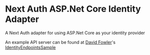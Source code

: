 # Next Auth ASP.Net Core Identity Adapter

A Next Auth adapter for using ASP.Net Core as your identity provider

An example API server can be found at [David Fowler](https://github.com/davidfowl)'s [IdentityEndpointsSample](https://github.com/davidfowl/IdentityEndpointsSample)
